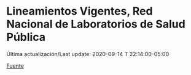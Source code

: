 # Lineamientos Vigentes, Red Nacional de Laboratorios de Salud Pública
 
Última actualización/Last update: 2020-09-14 T 22:14:00-05:00
 
 [Fuente](https://www.gob.mx/salud/documentos/lineamientos-vigentes-red-nacional-de-laboratorios-de-salud-publica)
